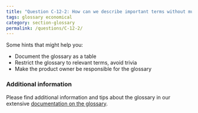 ```yaml
---
title: "Question C-12-2: How can we describe important terms without much effort?"
tags: glossary economical
category: section-glossary
permalink: /questions/C-12-2/
---
```



Some hints that might help you:

* Document the glossary as a table
* Restrict the glossary to relevant terms, avoid trivia
* Make the product owner be responsible for the glossary

### Additional information

Please find additional information and tips about the glossary
in our extensive [documentation on the glossary](http://docs.arc42.org/section-12/).
